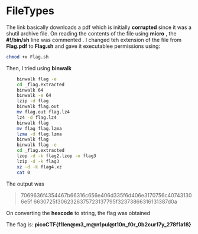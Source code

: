 # FileTypes

The link basically downloads a pdf which is initially __corrupted__ since it was a shutil
archive file. On reading the  contents of the file using __micro__ , the __#!/bin/sh__ line was commented
. I changed teh extension of the file from __Flag.pdf__ to __Flag.sh__ and gave it executablee
permissions using:
```bash
chmod +x Flag.sh
```
Then, I tried using __binwalk__
```bash
	binwalk flag -e 
	cd _flag.extracted
	binwalk 64     
	binwalk -e 64                                   
	lzip -d flag                            
	binwalk flag.out
	mv flag.out flag.lz4
	lz4 -d flag.lz4 
	binwalk flag
	mv flag flag.lzma   
	lzma -d flag.lzma 
	binwalk flag                                   
	binwalk flag -e                                 
	cd _flag.extracted
	lzop -d -k flag2.lzop -o flag3      
	lzip -d -k flag3
	xz -d -k flag4.xz
	cat 0
```

The output was
>7069636f4354467b66316c656e406d335f6d406e3170756c407431306e5f
>6630725f3062326375723137795f32373866316131387d0a

On converting the __hexcode__ to string, the flag was obtained

The flag is: __picoCTF{f1len@m3_m@n1pul@t10n_f0r_0b2cur17y_278f1a18}__